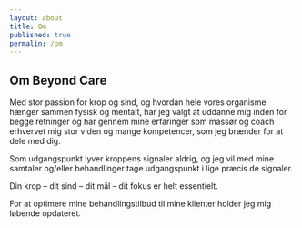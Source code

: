 ```yaml
---
layout: about
title: Om
published: true
permalin: /om
---
```


## Om Beyond Care

Med stor passion for krop og sind, og hvordan hele vores organisme hænger sammen fysisk og mentalt, har jeg valgt at uddanne mig inden for begge retninger og har gennem mine erfaringer som massør og coach erhvervet mig stor viden og mange kompetencer, som jeg brænder for at dele med dig.

Som udgangspunkt lyver kroppens signaler aldrig, og jeg vil med mine samtaler og/eller behandlinger tage udgangspunkt i lige præcis de signaler.

Din krop – dit sind – dit mål – dit fokus er helt essentielt.

For at optimere mine behandlingstilbud til mine klienter holder jeg mig løbende opdateret.

